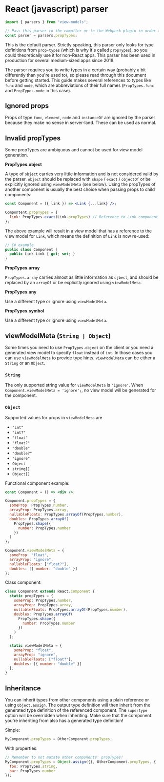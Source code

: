 # React (javascript) parser

```js
import { parsers } from "view-models";

// Pass this parser to the compiler or to the Webpack plugin in order to use prop-types source
const parser = parsers.propTypes;
```

This is the default parser. Strictly speaking, this parser only looks for type definitions from `prop-types` (which is why it's called `propTypes`), so you could theoretically use it for non-React apps. This parser has been used in production for several medium-sized apps since 2018.

The parser requires you to write types in a certain way (probably a bit differently than you're used to), so please read through this document before getting started. This guide makes several references to types like `func` and `node`, which are abbreviations of their full names (`PropTypes.func` and `PropTypes.node` in this case).

## Ignored props

Props of type `func`, `element`, `node` and `instanceOf` are ignored by the parser because they make no sense in server-land. These can be used as normal.

## Invalid propTypes

Some propTypes are ambiguous and cannot be used for view model generation.

**PropTypes.object**

A type of `object` carries very little information and is not considered valid by the parser. `object` should be replaced with `shape` / `exact` / `objectOf` or be explicitly ignored using `viewModelMeta` (see below). Using the propTypes of another component is usually the best choice when passing props to child components:

```jsx
const Component = ({ link }) => <Link {...link} />;

Compontent.propTypes = {
  link: PropTypes.exact(Link.propTypes) // Reference to Link component
};
```

The above example will result in a view model that has a reference to the view model for `Link`, which means the definition of `Link` is now re-used:

```cs
// C# example
public class Component {
  public Link Link { get; set; }
}
```

**PropTypes.array**

`PropTypes.array` carries almost as little information as `ojbect`, and should be replaced by an `arrayOf` or be explicitly ignored using `viewModelMeta`.

**PropTypes.any**

Use a different type or ignore using `viewModelMeta`.

**PropTypes.symbol**

Use a different type or ignore using `viewModelMeta`.

## viewModelMeta (`String | Object`)

Some times you need to use `PropTypes.object` on the client or you need a generated view model to specify `float` instead of `int`. In those cases you can use `viewModelMeta` to provide type hints. `viewModelMeta` can be either a `String` or an `Object`.

### `String`

The only supported string value for `viewModelMeta` is `'ignore'`. When `Component.viewModelMeta = 'ignore';`, no view model will be generated for the component.

### `Object`

Supported values for props in `viewModelMeta` are

- `"int"`
- `"int?"`
- `"float"`
- `"float?"`
- `"double"`
- `"double?"`
- `"ignore"`
- `Object`
- `string[]`
- `Object[]`

Functional component example:

```jsx
const Component = () => <div />;

Component.propTypes = {
  someProp: PropTypes.number,
  arrayProp: PropTypes.array,
  nullableFloats: PropTypes.arrayOf(PropTypes.number),
  doubles: PropTypes.arrayOf(
    PropTypes.shape({
      number: PropTypes.number
    })
  )
};

Component.viewModelMeta = {
  someProp: "float",
  arrayProp: "ignore",
  nullableFloats: ["float?"],
  doubles: [{ number: "double" }]
};
```

Class component:

```jsx
class Component extends React.Component {
  static propTypes = {
    someProp: PropTypes.number,
    arrayProp: PropTypes.array,
    nullableFloats: PropTypes.arrayOf(PropTypes.number),
    doubles: PropTypes.arrayOf(
      PropTypes.shape({
        number: PropTypes.number
      })
    )
  };

  static viewModelMeta = {
    someProp: "float",
    arrayProp: "ignore",
    nullableFloats: ["float?"],
    doubles: [{ number: "double" }]
  };
}
```

## Inheritance

You can inherit types from other components using a plain reference or using `Object.assign`. The output type definition will then inherit from the generated type definition of the referenced component. The `supertype` option will be overridden when inheriting. Make sure that the component you're inheriting from also has a generated type definition!

Simple:

```js
MyComponent.propTypes = OtherComponent.propTypes;
```

With properties:

```js
// Remember to not mutate other components' propTypes!
MyComponent.propTypes = Object.assign({}, OtherComponent.propTypes, {
  foo: PropTypes.string,
  bar: PropTypes.number
});
```
